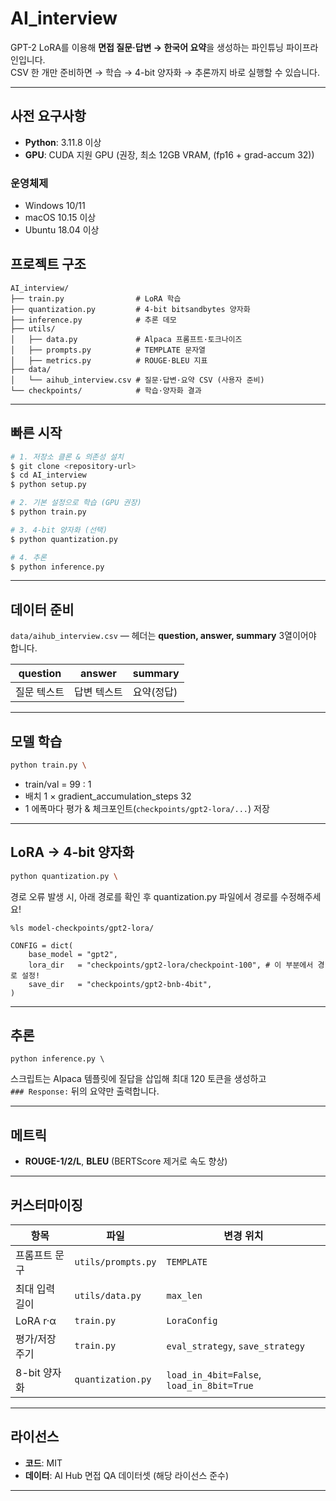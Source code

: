 # AI_interview

GPT-2 LoRA를 이용해 **면접 질문·답변 → 한국어 요약**을 생성하는 파인튜닝 파이프라인입니다.  
CSV 한 개만 준비하면 → 학습 → 4-bit 양자화 → 추론까지 바로 실행할 수 있습니다.

---

## 사전 요구사항

- **Python**: 3.11.8 이상
- **GPU**: CUDA 지원 GPU (권장, 최소 12GB VRAM, (fp16 + grad-accum 32))

### 운영체제
- Windows 10/11
- macOS 10.15 이상
- Ubuntu 18.04 이상

## 프로젝트 구조

    AI_interview/
    ├── train.py                # LoRA 학습
    ├── quantization.py         # 4-bit bitsandbytes 양자화
    ├── inference.py            # 추론 데모
    ├── utils/
    │   ├── data.py             # Alpaca 프롬프트·토크나이즈
    │   ├── prompts.py          # TEMPLATE 문자열
    │   ├── metrics.py          # ROUGE·BLEU 지표
    ├── data/
    │   └── aihub_interview.csv # 질문·답변·요약 CSV (사용자 준비)
    └── checkpoints/            # 학습·양자화 결과

---

## 빠른 시작

```bash
# 1. 저장소 클론 & 의존성 설치
$ git clone <repository-url>
$ cd AI_interview
$ python setup.py

# 2. 기본 설정으로 학습 (GPU 권장)
$ python train.py

# 3. 4‑bit 양자화 (선택)
$ python quantization.py 

# 4. 추론
$ python inference.py
```

---

## 데이터 준비

`data/aihub_interview.csv` — 헤더는 **question, answer, summary** 3열이어야 합니다.

| question | answer | summary |
|----------|--------|---------|
| 질문 텍스트 | 답변 텍스트 | 요약(정답) |

---

## 모델 학습

```bash
python train.py \
```

- train/val = 99 : 1  
- 배치 1 × gradient_accumulation_steps 32  
- 1 에폭마다 평가 & 체크포인트(`checkpoints/gpt2-lora/...`) 저장

---

## LoRA → 4-bit 양자화

```bash
python quantization.py \
```

경로 오류 발생 시, 아래 경로를 확인 후 quantization.py 파일에서 경로를 수정해주세요!

```
%ls model-checkpoints/gpt2-lora/
```

```
CONFIG = dict(
    base_model = "gpt2",
    lora_dir   = "checkpoints/gpt2-lora/checkpoint-100", # 이 부분에서 경로 설정!
    save_dir   = "checkpoints/gpt2-bnb-4bit",
)
```

---

## 추론

    python inference.py \

스크립트는 Alpaca 템플릿에 질답을 삽입해 최대 120 토큰을 생성하고  
`### Response:` 뒤의 요약만 출력합니다.

---

## 메트릭

- **ROUGE-1/2/L**, **BLEU** (BERTScore 제거로 속도 향상)

---

## 커스터마이징

| 항목               | 파일               | 변경 위치 |
|--------------------|--------------------|-----------|
| 프롬프트 문구      | `utils/prompts.py` | `TEMPLATE` |
| 최대 입력 길이     | `utils/data.py`    | `max_len` |
| LoRA r·α           | `train.py`         | `LoraConfig` |
| 평가/저장 주기     | `train.py`         | `eval_strategy`, `save_strategy` |
| 8-bit 양자화       | `quantization.py`  | `load_in_4bit=False`, `load_in_8bit=True` |

---

## 라이선스

- **코드**: MIT  
- **데이터**: AI Hub 면접 QA 데이터셋 (해당 라이선스 준수)

---

